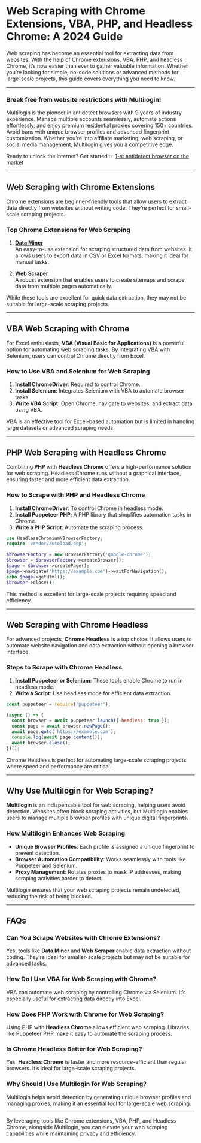 
# Web Scraping with Chrome Extensions, VBA, PHP, and Headless Chrome: A 2024 Guide

Web scraping has become an essential tool for extracting data from websites. With the help of Chrome extensions, VBA, PHP, and headless Chrome, it’s now easier than ever to gather valuable information. Whether you’re looking for simple, no-code solutions or advanced methods for large-scale projects, this guide covers everything you need to know.

---

### Break free from website restrictions with Multilogin!

Multilogin is the pioneer in antidetect browsers with 9 years of industry experience. Manage multiple accounts seamlessly, automate actions effortlessly, and enjoy premium residential proxies covering 150+ countries. Avoid bans with unique browser profiles and advanced fingerprint customization. Whether you're into affiliate marketing, web scraping, or social media management, Multilogin gives you a competitive edge.

Ready to unlock the internet? Get started ☞ [1-st antidetect browser on the market](https://bit.ly/multIlogin)

---

## Web Scraping with Chrome Extensions

Chrome extensions are beginner-friendly tools that allow users to extract data directly from websites without writing code. They’re perfect for small-scale scraping projects.

### Top Chrome Extensions for Web Scraping

1. **[Data Miner](https://dataminer.io/)**  
   An easy-to-use extension for scraping structured data from websites. It allows users to export data in CSV or Excel formats, making it ideal for manual tasks.

2. **[Web Scraper](https://webscraper.io/)**  
   A robust extension that enables users to create sitemaps and scrape data from multiple pages automatically.

While these tools are excellent for quick data extraction, they may not be suitable for large-scale scraping projects.

---

## VBA Web Scraping with Chrome

For Excel enthusiasts, **VBA (Visual Basic for Applications)** is a powerful option for automating web scraping tasks. By integrating VBA with Selenium, users can control Chrome directly from Excel.

### How to Use VBA and Selenium for Web Scraping

1. **Install ChromeDriver**: Required to control Chrome.  
2. **Install Selenium**: Integrates Selenium with VBA to automate browser tasks.  
3. **Write VBA Script**: Open Chrome, navigate to websites, and extract data using VBA.

VBA is an effective tool for Excel-based automation but is limited in handling large datasets or advanced scraping needs.

---

## PHP Web Scraping with Headless Chrome

Combining **PHP** with **Headless Chrome** offers a high-performance solution for web scraping. Headless Chrome runs without a graphical interface, ensuring faster and more efficient data extraction.

### How to Scrape with PHP and Headless Chrome

1. **Install ChromeDriver**: To control Chrome in headless mode.  
2. **Install Puppeteer PHP**: A PHP library that simplifies automation tasks in Chrome.  
3. **Write a PHP Script**: Automate the scraping process.

```php
use HeadlessChromium\BrowserFactory;
require 'vendor/autoload.php';

$browserFactory = new BrowserFactory('google-chrome');
$browser = $browserFactory->createBrowser();
$page = $browser->createPage();
$page->navigate('https://example.com')->waitForNavigation();
echo $page->getHtml();
$browser->close();
```

This method is excellent for large-scale projects requiring speed and efficiency.

---

## Web Scraping with Chrome Headless

For advanced projects, **Chrome Headless** is a top choice. It allows users to automate website navigation and data extraction without opening a browser interface.

### Steps to Scrape with Chrome Headless

1. **Install Puppeteer or Selenium**: These tools enable Chrome to run in headless mode.  
2. **Write a Script**: Use headless mode for efficient data extraction.

```javascript
const puppeteer = require('puppeteer');

(async () => {
  const browser = await puppeteer.launch({ headless: true });
  const page = await browser.newPage();
  await page.goto('https://example.com');
  console.log(await page.content());
  await browser.close();
})();
```

Chrome Headless is perfect for automating large-scale scraping projects where speed and performance are critical.

---

## Why Use Multilogin for Web Scraping?

**Multilogin** is an indispensable tool for web scraping, helping users avoid detection. Websites often block scraping activities, but Multilogin enables users to manage multiple browser profiles with unique digital fingerprints.

### How Multilogin Enhances Web Scraping

- **Unique Browser Profiles**: Each profile is assigned a unique fingerprint to prevent detection.  
- **Browser Automation Compatibility**: Works seamlessly with tools like Puppeteer and Selenium.  
- **Proxy Management**: Rotates proxies to mask IP addresses, making scraping activities harder to detect.

Multilogin ensures that your web scraping projects remain undetected, reducing the risk of being blocked.

---

## FAQs

### Can You Scrape Websites with Chrome Extensions?

Yes, tools like **Data Miner** and **Web Scraper** enable data extraction without coding. They’re ideal for smaller-scale projects but may not be suitable for advanced tasks.

### How Do I Use VBA for Web Scraping with Chrome?

VBA can automate web scraping by controlling Chrome via Selenium. It’s especially useful for extracting data directly into Excel.

### How Does PHP Work with Chrome for Web Scraping?

Using PHP with **Headless Chrome** allows efficient web scraping. Libraries like Puppeteer PHP make it easy to automate the scraping process.

### Is Chrome Headless Better for Web Scraping?

Yes, **Headless Chrome** is faster and more resource-efficient than regular browsers. It’s ideal for large-scale scraping projects.

### Why Should I Use Multilogin for Web Scraping?

Multilogin helps avoid detection by generating unique browser profiles and managing proxies, making it an essential tool for large-scale web scraping.

---

By leveraging tools like Chrome extensions, VBA, PHP, and Headless Chrome, alongside Multilogin, you can elevate your web scraping capabilities while maintaining privacy and efficiency.
